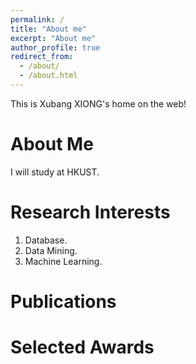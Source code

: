 ```yaml
---
permalink: /
title: "About me"
excerpt: "About me"
author_profile: true
redirect_from: 
  - /about/
  - /about.html
---
```


This is Xubang XIONG's home on the web!


About Me
======
I will study at HKUST.

Research Interests
======
1. Database.
2. Data Mining.
3. Machine Learning.

Publications
======

Selected Awards
======

